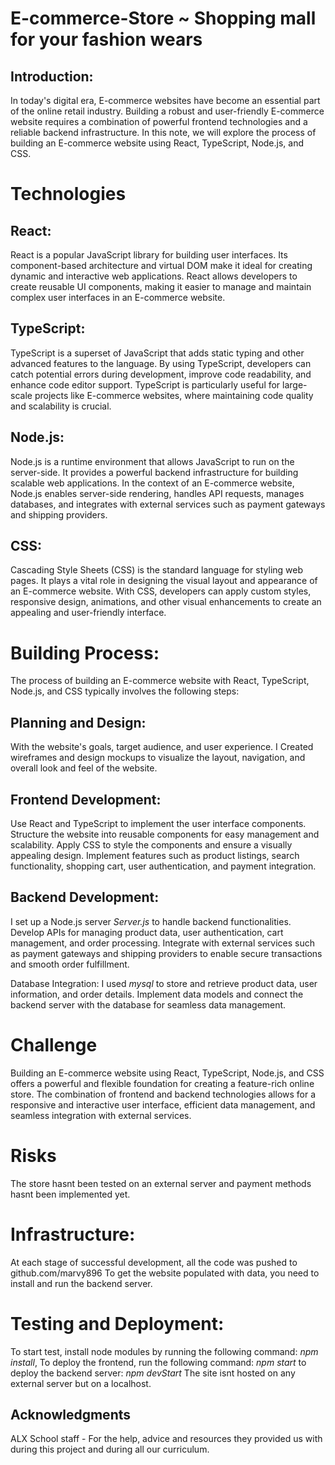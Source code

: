 # E-commerce-Store ~ Shopping mall for your fashion wears
## Introduction:
In today's digital era, E-commerce websites have become an essential part of the online retail industry. Building a robust and user-friendly E-commerce website requires a combination of powerful frontend technologies and a reliable backend infrastructure. In this note, we will explore the process of building an E-commerce website using React, TypeScript, Node.js, and CSS.


# Technologies
## React:
React is a popular JavaScript library for building user interfaces. Its component-based architecture and virtual DOM make it ideal for creating dynamic and interactive web applications. React allows developers to create reusable UI components, making it easier to manage and maintain complex user interfaces in an E-commerce website.

## TypeScript:
TypeScript is a superset of JavaScript that adds static typing and other advanced features to the language. By using TypeScript, developers can catch potential errors during development, improve code readability, and enhance code editor support. TypeScript is particularly useful for large-scale projects like E-commerce websites, where maintaining code quality and scalability is crucial.

## Node.js:
Node.js is a runtime environment that allows JavaScript to run on the server-side. It provides a powerful backend infrastructure for building scalable web applications. In the context of an E-commerce website, Node.js enables server-side rendering, handles API requests, manages databases, and integrates with external services such as payment gateways and shipping providers.

## CSS:
Cascading Style Sheets (CSS) is the standard language for styling web pages. It plays a vital role in designing the visual layout and appearance of an E-commerce website. With CSS, developers can apply custom styles, responsive design, animations, and other visual enhancements to create an appealing and user-friendly interface.

# Building Process:
The process of building an E-commerce website with React, TypeScript, Node.js, and CSS typically involves the following steps:

## Planning and Design:
With the website's goals, target audience, and user experience. I Created wireframes and design mockups to visualize the layout, navigation, and overall look and feel of the website.

## Frontend Development:
Use React and TypeScript to implement the user interface components. Structure the website into reusable components for easy management and scalability. Apply CSS to style the components and ensure a visually appealing design. Implement features such as product listings, search functionality, shopping cart, user authentication, and payment integration.

## Backend Development:
I set up a Node.js server  *Server.js* to handle backend functionalities. Develop APIs for managing product data, user authentication, cart management, and order processing. Integrate with external services such as payment gateways and shipping providers to enable secure transactions and smooth order fulfillment.

Database Integration:
I used *mysql* to store and retrieve product data, user information, and order details. Implement data models and connect the backend server with the database for seamless data management.

# Challenge
Building an E-commerce website using React, TypeScript, Node.js, and CSS offers a powerful and flexible foundation for creating a feature-rich online store. The combination of frontend and backend technologies allows for a responsive and interactive user interface, efficient data management, and seamless integration with external services.

# Risks
The store hasnt been tested on an external server and payment methods hasnt been implemented yet.

# Infrastructure:
At each stage of successful development, all the code was pushed to github.com/marvy896
To get the website populated with data, you need to install and run the backend server.

# Testing and Deployment:
To start test, install node modules by running the following command: *npm install*,
To deploy the frontend, run the following command: *npm start*
to deploy the backend server: *npm devStart*
The site isnt hosted on any external server but on a localhost.

## Acknowledgments
ALX School staff - For the help, advice and resources they provided us with during this project and during all our curriculum.
